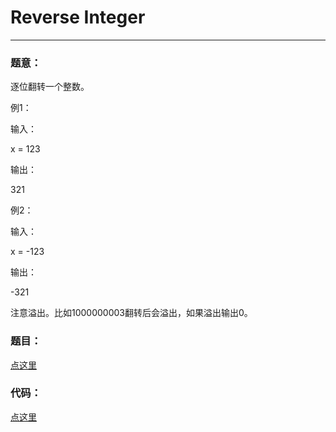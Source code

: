 #	Reverse Integer 
---

### 题意：
逐位翻转一个整数。

例1：

输入：

x = 123 

输出：

321

例2：

输入：

x = -123

输出：

-321

注意溢出。比如1000000003翻转后会溢出，如果溢出输出0。 

### 题目：
<a href="https://oj.leetcode.com/problems/reverse-integer/" target="_blank">点这里</a>

### 代码：
<a href="./reverse_integer.cpp">点这里</a>

